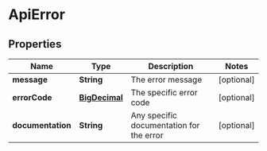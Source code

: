 
# ApiError

## Properties
Name | Type | Description | Notes
------------ | ------------- | ------------- | -------------
**message** | **String** | The error message |  [optional]
**errorCode** | [**BigDecimal**](BigDecimal.md) | The specific error code |  [optional]
**documentation** | **String** | Any specific documentation for the error |  [optional]



